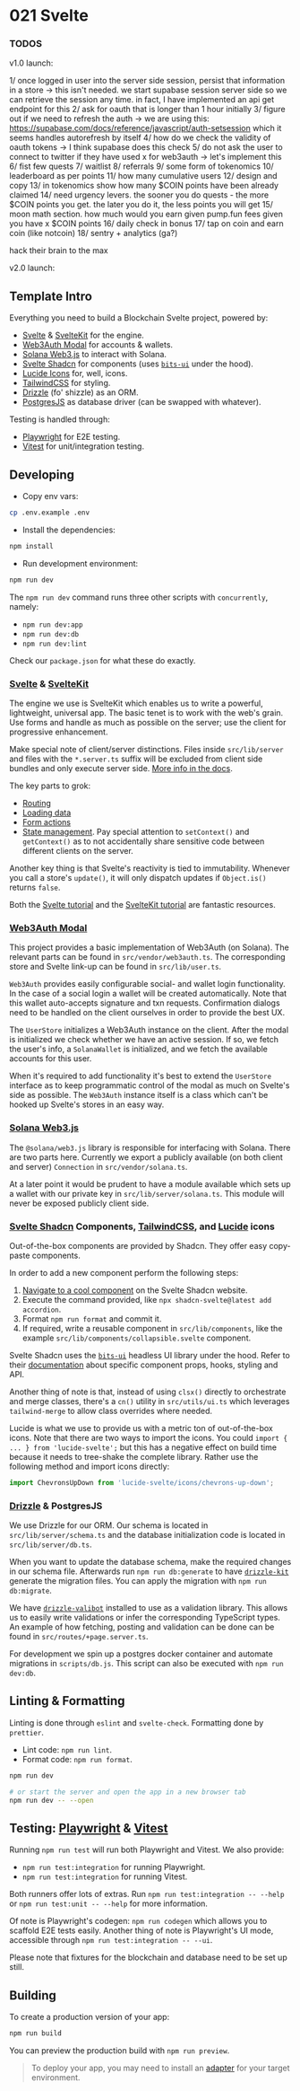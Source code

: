 # 021 Svelte

### TODOS

v1.0 launch:

1/ once logged in user into the server side session, persist that information
in a store -> this isn't needed. we start supabase session server side
so we can retrieve the session any time. in fact, I have implemented an api
get endpoint for this
2/ ask for oauth that is longer than 1 hour initially
3/ figure out if we need to refresh the auth -> we are using this: https://supabase.com/docs/reference/javascript/auth-setsession
which it seems handles autorefresh by itself
4/ how do we check the validity of oauth tokens -> I think supabase does this check
5/ do not ask the user to connect to twitter if they have used x for web3auth
-> let's implement this
6/ fist few quests
7/ waitlist
8/ referrals
9/ some form of tokenomics
10/ leaderboard as per points
11/ how many cumulative users
12/ design and copy
13/ in tokenomics show how many $COIN points have been already claimed
14/ need urgency levers. the sooner you do quests - the more $COIN points you
get. the later you do it, the less points you will get
15/ moon math section. how much would you earn given pump.fun fees given
you have x $COIN points
16/ daily check in bonus
17/ tap on coin and earn coin (like notcoin)
18/ sentry + analytics (ga?)

hack their brain to the max

v2.0 launch:

## Template Intro

Everything you need to build a Blockchain Svelte project, powered by:

- [Svelte](https://svelte.dev/docs/introduction) & [SvelteKit](https://kit.svelte.dev/docs/introduction) for the engine.
- [Web3Auth Modal](https://web3auth.io/docs/sdk/pnp/web/modal) for accounts & wallets.
- [Solana Web3.js](https://solana.com/docs/clients/javascript) to interact with Solana.
- [Svelte Shadcn](https://www.shadcn-svelte.com/) for components (uses [`bits-ui`](https://www.bits-ui.com/docs/introduction) under the hood).
- [Lucide Icons](https://lucide.dev/icons/) for, well, icons.
- [TailwindCSS](https://tailwindcss.com/docs/installation) for styling.
- [Drizzle](https://orm.drizzle.team/docs/overview) (fo' shizzle) as an ORM.
- [PostgresJS](https://orm.drizzle.team/docs/get-started-postgresql#postgresjs) as database driver (can be swapped with whatever).

Testing is handled through:

- [Playwright](https://playwright.dev/docs/intro) for E2E testing.
- [Vitest](https://vitejs.dev/guide/) for unit/integration testing.

## Developing

- Copy env vars:

```sh
cp .env.example .env
```

- Install the dependencies:

```sh
npm install
```

- Run development environment:

```sh
npm run dev
```

The `npm run dev` command runs three other scripts with `concurrently`, namely:

- `npm run dev:app`
- `npm run dev:db`
- `npm run dev:lint`

Check our `package.json` for what these do exactly.

### [Svelte](https://svelte.dev/docs/introduction) & [SvelteKit](https://kit.svelte.dev/docs/introduction)

The engine we use is SvelteKit which enables us to write a powerful, lightweight, universal
app. The basic tenet is to work with the web's grain. Use forms and handle as much
as possible on the server; use the client for progressive enhancement.

Make special note of client/server distinctions. Files inside `src/lib/server` and
files with the `*.server.ts` suffix will be excluded from client side bundles and only
execute server side. [More info in the docs](https://kit.svelte.dev/docs/server-only-modules).

The key parts to grok:

- [Routing](https://kit.svelte.dev/docs/routing)
- [Loading data](https://kit.svelte.dev/docs/load)
- [Form actions](https://kit.svelte.dev/docs/form-actions)
- [State management](https://kit.svelte.dev/docs/state-management). Pay special attention
  to `setContext()` and `getContext()` as to not accidentally share sensitive code
  between different clients on the server.

Another key thing is that Svelte's reactivity is tied to immutability. Whenever you
call a store's `update()`, it will only dispatch updates if `Object.is()` returns `false`.

Both the [Svelte tutorial](https://learn.svelte.dev/tutorial/welcome-to-svelte) and the [SvelteKit tutorial](https://learn.svelte.dev/tutorial/introducing-sveltekit) are fantastic resources.

### [Web3Auth Modal](https://web3auth.io/docs/sdk/pnp/web/modal)

This project provides a basic implementation of Web3Auth (on Solana). The relevant parts
can be found in `src/vendor/web3auth.ts`. The corresponding store and Svelte link-up
can be found in `src/lib/user.ts`.

`Web3Auth` provides easily configurable social- and wallet login functionality. In the case
of a social login a wallet will be created automatically. Note that this wallet auto-accepts
signature and txn requests. Confirmation dialogs need to be handled on the client ourselves
in order to provide the best UX.

The `UserStore` initializes a Web3Auth instance on the client. After the modal is initialized
we check whether we have an active session. If so, we fetch the user's info, a `SolanaWallet`
is initialized, and we fetch the available accounts for this user.

When it's required to add functionality it's best to extend the `UserStore` interface
as to keep programmatic control of the modal as much on Svelte's side as possible.
The `Web3Auth` instance itself is a class which can't be hooked up Svelte's stores
in an easy way.

### [Solana Web3.js](https://solana.com/docs/clients/javascript)

The `@solana/web3.js` library is responsible for interfacing with Solana. There are two parts
here. Currently we export a publicly available (on both client and server) `Connection` in
`src/vendor/solana.ts`.

At a later point it would be prudent to have a module available which sets up a wallet
with our private key in `src/lib/server/solana.ts`. This module will never be exposed
publicly client side.

### [Svelte Shadcn](https://www.shadcn-svelte.com/) Components, [TailwindCSS](https://tailwindcss.com/docs/installation), and [Lucide](https://lucide.dev/icons/) icons

Out-of-the-box components are provided by Shadcn. They offer easy copy-paste components.

In order to add a new component perform the following steps:

1. [Navigate to a cool component](https://www.shadcn-svelte.com/docs/components/accordion) on the Svelte Shadcn website.
2. Execute the command provided, like `npx shadcn-svelte@latest add accordion`.
3. Format `npm run format` and commit it.
4. If required, write a reusable component in `src/lib/components`, like
   the example `src/lib/components/collapsible.svelte` component.

Svelte Shadcn uses the [`bits-ui`](https://www.bits-ui.com/docs/introduction) headless UI library under the hood. Refer to their
[documentation](https://www.bits-ui.com/docs/introduction) about specific component props, hooks, styling and API.

Another thing of note is that, instead of using `clsx()` directly to orchestrate and
merge classes, there's a `cn()` utility in `src/utils/ui.ts` which leverages
`tailwind-merge` to allow class overrides where needed.

Lucide is what we use to provide us with a metric ton of out-of-the-box icons. Note
that there are two ways to import the icons. You could `import { ... } from 'lucide-svelte';` but this has a negative effect on build time because it needs to tree-shake
the complete library. Rather use the following method and import icons directly:

```ts
import ChevronsUpDown from 'lucide-svelte/icons/chevrons-up-down';
```

### [Drizzle](https://orm.drizzle.team/docs/overview) & PostgresJS

We use Drizzle for our ORM. Our schema is located in `src/lib/server/schema.ts` and the
database initialization code is located in `src/lib/server/db.ts`.

When you want to update the database schema, make the required changes in our
schema file. Afterwards run `npm run db:generate` to have [`drizzle-kit`](https://orm.drizzle.team/kit-docs/overview) generate
the migration files. You can apply the migration with `npm run db:migrate`.

We have [`drizzle-valibot`](https://orm.drizzle.team/docs/valibot) installed to use as a validation library. This allows us
to easily write validations or infer the corresponding TypeScript types. An example
of how fetching, posting and validation can be done can be found in
`src/routes/+page.server.ts`.

For development we spin up a postgres docker container and automate migrations in
`scripts/db.js`. This script can also be executed with `npm run dev:db`.

## Linting & Formatting

Linting is done through `eslint` and `svelte-check`. Formatting done by `prettier`.

- Lint code: `npm run lint`.
- Format code: `npm run format`.

```bash
npm run dev

# or start the server and open the app in a new browser tab
npm run dev -- --open
```

## Testing: [Playwright](https://playwright.dev/docs/intro) & [Vitest](https://vitejs.dev/guide/)

Running `npm run test` will run both Playwright and Vitest. We also provide:

- `npm run test:integration` for running Playwright.
- `npm run test:integration` for running Vitest.

Both runners offer lots of extras. Run `npm run test:integration -- --help` or
`npm run test:unit -- --help` for more information.

Of note is Playwright's codegen: `npm run codegen` which allows you to scaffold
E2E tests easily. Another thing of note is Playwright's UI mode, accessible through
`npm run test:integration -- --ui`.

Please note that fixtures for the blockchain and database need to be set up still.

## Building

To create a production version of your app:

```bash
npm run build
```

You can preview the production build with `npm run preview`.

> To deploy your app, you may need to install an [adapter](https://kit.svelte.dev/docs/adapters) for your target environment.
